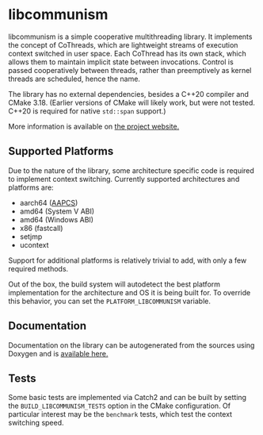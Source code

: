 # libcommunism
libcommunism is a simple cooperative multithreading library. It implements the concept of CoThreads, which are lightweight streams of execution context switched in user space. Each CoThread has its own stack, which allows them to maintain implicit state between invocations. Control is passed cooperatively between threads, rather than preemptively as kernel threads are scheduled, hence the name.

The library has no external dependencies, besides a C++20 compiler and CMake 3.18. (Earlier versions of CMake will likely work, but were not tested. C++20 is required for native `std::span` support.)

More information is available on [the project website.](https://libcommunism.blraaz.me)

## Supported Platforms
Due to the nature of the library, some architecture specific code is required to implement context switching. Currently supported architectures and platforms are:

- aarch64 ([AAPCS](https://github.com/ARM-software/abi-aa/blob/main/aapcs64/aapcs64.rst))
- amd64 (System V ABI)
- amd64 (Windows ABI)
- x86 (fastcall)
- setjmp
- ucontext

Support for additional platforms is relatively trivial to add, with only a few required methods.

Out of the box, the build system will autodetect the best platform implementation for the architecture and OS it is being built for. To override this behavior, you can set the `PLATFORM_LIBCOMMUNISM` variable.

## Documentation
Documentation on the library can be autogenerated from the sources using Doxygen and is [available here.](https://libcommunism.blraaz.me/docs/doxygen)

## Tests
Some basic tests are implemented via Catch2 and can be built by setting the `BUILD_LIBCOMMUNISM_TESTS` option in the CMake configuration. Of particular interest may be the `benchmark` tests, which test the context switching speed.
